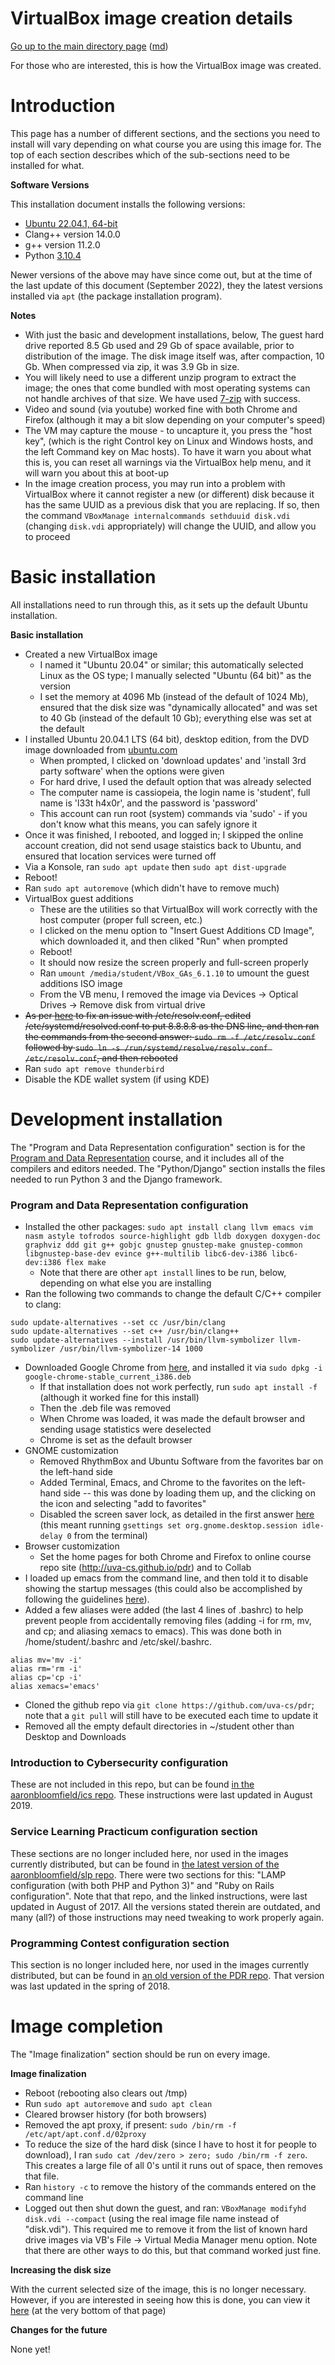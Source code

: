 VirtualBox image creation details
=================================

[Go up to the main directory page](index.html) ([md](index.md))

For those who are interested, this is how the VirtualBox image was created.

# Introduction

This page has a number of different sections, and the sections you need to install will vary depending on what course you are using this image for.  The top of each section describes which of the sub-sections need to be installed for what.

**Software Versions**

This installation document installs the following versions:

- [Ubuntu 22.04.1, 64-bit](http://ubuntu.com)
- Clang++ version 14.0.0
- g++ version 11.2.0
- Python [3.10.4](http://packages.ubuntu.com/xenial/python3)

Newer versions of the above may have since come out, but at the time of the last update of this document (September 2022), they the latest versions installed via `apt` (the package installation program).

**Notes**

- With just the basic and development installations, below, The guest hard drive reported 8.5 Gb used and 29 Gb of space available, prior to distribution of the image.  The disk image itself was, after compaction, 10 Gb.  When compressed via zip, it was 3.9 Gb in size.
- You will likely need to use a different unzip program to extract the image; the ones that come bundled with most operating systems can not handle archives of that size.  We have used [7-zip](http://www.7-zip.org/) with success.
- Video and sound (via youtube) worked fine with both Chrome and Firefox (although it may a bit slow depending on your computer's speed)
- The VM may capture the mouse - to uncapture it, you press the "host key", (which is the right Control key on Linux and Windows hosts, and the left Command key on Mac hosts).  To have it warn you about what this is, you can reset all warnings via the VirtualBox help menu, and it will warn you about this at boot-up
- In the image creation process, you may run into a problem with VirtualBox where it cannot register a new (or different) disk because it has the same UUID as a previous disk that you are replacing.  If so, then the command `VBoxManage internalcommands sethduuid disk.vdi` (changing `disk.vdi` appropriately) will change the UUID, and allow you to proceed

# Basic installation

All installations need to run through this, as it sets up the default Ubuntu installation.

**Basic installation**

- Created a new VirtualBox image
    - I named it "Ubuntu 20.04" or similar; this automatically selected Linux as the OS type; I manually selected "Ubuntu (64 bit)" as the version
    - I set the memory at 4096 Mb (instead of the default of 1024 Mb), ensured that the disk size was "dynamically allocated" and was set to 40 Gb (instead of the default 10 Gb); everything else was set at the default
- I installed Ubuntu 20.04.1 LTS (64 bit), desktop edition, from the DVD image downloaded from [ubuntu.com](https://www.ubuntu.com)
    - When prompted, I clicked on 'download updates' and 'install 3rd party software' when the options were given
    - For hard drive, I used the default option that was already selected
    - The computer name is cassiopeia, the login name is 'student', full name is 'l33t h4x0r', and the password is 'password'
    - This account can run root (system) commands via 'sudo' - if you don't know what this means, you can safely ignore it
- Once it was finished, I rebooted, and logged in; I skipped the online account creation, did not send usage staistics back to Ubuntu, and ensured that location services were turned off
- Via a Konsole, ran `sudo apt update` then `sudo apt dist-upgrade`
- Reboot!
- Ran `sudo apt autoremove` (which didn't have to remove much)
- VirtualBox guest additions
    - These are the utilities so that VirtualBox will work correctly with the host computer (proper full screen, etc.)
    - I clicked on the menu option to "Insert Guest Additions CD Image", which downloaded it, and then cliked "Run" when prompted
    - Reboot!
	- It should now resize the screen properly and full-screen properly
	- Ran `umount /media/student/VBox_GAs_6.1.10` to umount the guest additions ISO image
	- From the VB menu, I removed the image via Devices -> Optical Drives -> Remove disk from virtual drive
- ~~As per [here](https://askubuntu.com/questions/973017/wrong-nameserver-set-by-resolvconf-and-networkmanager) to fix an issue with /etc/resolv.conf, edited /etc/systemd/resolved.conf to put 8.8.8.8 as the DNS line, and then ran the commands from the second answer: `sudo rm -f /etc/resolv.conf` followed by `sudo ln -s /run/systemd/resolve/resolv.conf /etc/resolv.conf`, and then rebooted~~
- Ran `sudo apt remove thunderbird`
- Disable the KDE wallet system (if using KDE)

# Development installation

The "Program and Data Representation configuration" section is for the [Program and Data Representation](http://uva-cs.github.io/pdr) course, and it includes all of the compilers and editors needed.  The "Python/Django" section installs the files needed to run Python 3 and the Django framework.

### Program and Data Representation configuration

- Installed the other packages: `sudo apt install clang llvm emacs vim nasm astyle tofrodos source-highlight gdb lldb doxygen doxygen-doc graphviz ddd git g++ gobjc gnustep gnustep-make gnustep-common libgnustep-base-dev evince g++-multilib libc6-dev-i386 libc6-dev:i386 flex make`
    - Note that there are other `apt install` lines to be run, below, depending on what else you are installing 
    <!-- 	- The last 5 packages are for Objective C, based on the instructions [here](http://www.fatvat.co.uk/2010/04/getting-started-with-objective-c-on.html) (it may be that only a subset of those packages are actually necessary); this is not currently installed with this section, however -->
- Ran the following two commands to change the default C/C++ compiler to clang:
```
sudo update-alternatives --set cc /usr/bin/clang
sudo update-alternatives --set c++ /usr/bin/clang++
sudo update-alternatives --install /usr/bin/llvm-symbolizer llvm-symbolizer /usr/bin/llvm-symbolizer-14 1000
```
- Downloaded Google Chrome from [here](https://www.google.com/chrome/browser/desktop/index.html), and installed it via `sudo dpkg -i google-chrome-stable_current_i386.deb`
    - If that installation does not work perfectly, run `sudo apt install -f` (although it worked fine for this install)
    - Then the .deb file was removed
	- When Chrome was loaded, it was made the default browser and sending usage statistics were deselected
    - Chrome is set as the default browser
- GNOME customization
    - Removed RhythmBox and Ubuntu Software from the favorites bar on the left-hand side
    - Added Terminal, Emacs, and Chrome to the favorites on the left-hand side -- this was done by loading them up, and the clicking on the icon and selecting "add to favorites"
	- Disabled the screen saver lock, as detailed in the first answer [here](https://stackoverflow.com/questions/28281077/how-do-i-disable-the-gnome-desktop-screen-lock) (this meant running `gsettings set org.gnome.desktop.session idle-delay 0` from the terminal)
- Browser customization
    - Set the home pages for both Chrome and Firefox to online course repo site (http://uva-cs.github.io/pdr) and to Collab
- I loaded up emacs from the command line, and then told it to disable showing the startup messages (this could also be accomplished by following the guidelines [here](http://xenon.stanford.edu/~manku/dotemacs.html)).
- Added a few aliases were added (the last 4 lines of .bashrc) to help prevent people from accidentally removing files (adding -i for rm, mv, and cp; and aliasing xemacs to emacs).  This was done both in /home/student/.bashrc and /etc/skel/.bashrc.
```
alias mv='mv -i'
alias rm='rm -i'
alias cp='cp -i'
alias xemacs='emacs'
```
- Cloned the github repo via `git clone https://github.com/uva-cs/pdr`; note that a `git pull` will still have to be executed each time to update it
- Removed all the empty default directories in ~/student other than Desktop and Downloads

### Introduction to Cybersecurity configuration

These are not included in this repo, but can be found [in the aaronbloomfield/ics repo](https://github.com/aaronbloomfield/ics/blob/master/docs/vb-image-details.md#introduction-to-cybersecurity-configuration).  These instructions were last updated in August 2019.

### Service Learning Practicum configuration section

These sections are no longer included here, nor used in the images currently distributed, but can be found in [the latest version of the aaronbloomfield/slp repo](https://github.com/aaronbloomfield/slp/blob/master/docs/virtualbox-image-details.md#development-installation).  There were two sections for this: "LAMP configuration (with both PHP and Python 3)" and "Ruby on Rails configuration".  Note that that repo, and the linked instructions, were last updated in August of 2017.  All the versions stated therein are outdated, and many (all?) of those instructions may need tweaking to work properly again.


### Programming Contest configuration section

This section is no longer included here, nor used in the images currently distributed, but can be found in [an old version of the PDR repo](https://github.com/uva-cs/pdr/blob/2019-spring/tutorials/01-intro-unix/vb-image-details.md#programming-contest-configuration-sections).  That version was last updated in the spring of 2018.

# Image completion

The "Image finalization" section should be run on every image.

**Image finalization**

- Reboot (rebooting also clears out /tmp)
- Run `sudo apt autoremove` and `sudo apt clean`
- Cleared browser history (for both browsers)
- Removed the apt proxy, if present: `sudo /bin/rm -f /etc/apt/apt.conf.d/02proxy`
- To reduce the size of the hard disk (since I have to host it for people to download), I ran `sudo cat /dev/zero > zero; sudo /bin/rm -f zero`.  This creates a large file of all 0's until it runs out of space, then removes that file.
- Ran `history -c` to remove the history of the commands entered on the command line
- Logged out then shut down the guest, and ran: `VBoxManage modifyhd disk.vdi --compact` (using the real image file name instead of "disk.vdi").  This required me to remove it from the list of known hard drive images via VB's File -> Virtual Media Manager menu option.  Note that there are other ways to do this, but that command worked just fine.

**Increasing the disk size**

With the current selected size of the image, this is no longer necessary.  However, if you are interested in seeing how this is done, you can view it [here](https://github.com/uva-cs/pdr/blob/2020-spring/tutorials/01-intro-unix/vb-image-details.md) (at the very bottom of that page)


**Changes for the future**

None yet!

